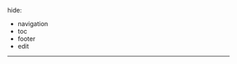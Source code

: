 hide:
  - navigation
  - toc
  - footer
  - edit
---

<style>
@import url("index.css");
@import url("landing-page.css");
</style>
